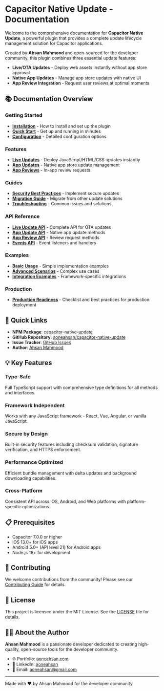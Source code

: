 # Capacitor Native Update - Documentation

Welcome to the comprehensive documentation for **Capacitor Native Update**, a powerful plugin that provides a complete update lifecycle management solution for Capacitor applications.

Created by **Ahsan Mahmood** and open-sourced for the developer community, this plugin combines three essential update features:
- **Live/OTA Updates** - Deploy web assets instantly without app store approval
- **Native App Updates** - Manage app store updates with native UI
- **App Review Integration** - Request user reviews at optimal moments

## 📚 Documentation Overview

### Getting Started
- [**Installation**](./getting-started/installation.md) - How to install and set up the plugin
- [**Quick Start**](./getting-started/quick-start.md) - Get up and running in minutes
- [**Configuration**](./getting-started/configuration.md) - Detailed configuration options

### Features
- [**Live Updates**](./features/live-updates.md) - Deploy JavaScript/HTML/CSS updates instantly
- [**App Updates**](./features/app-updates.md) - Native app store update management
- [**App Reviews**](./features/app-reviews.md) - In-app review requests

### Guides
- [**Security Best Practices**](./guides/security-best-practices.md) - Implement secure updates
- [**Migration Guide**](./guides/migration-guide.md) - Migrate from other update solutions
- [**Troubleshooting**](./guides/troubleshooting.md) - Common issues and solutions

### API Reference
- [**Live Update API**](./api/live-update-api.md) - Complete API for OTA updates
- [**App Update API**](./api/app-update-api.md) - Native app update methods
- [**App Review API**](./api/app-review-api.md) - Review request methods
- [**Events API**](./api/events-api.md) - Event listeners and handlers

### Examples
- [**Basic Usage**](./examples/basic-usage.md) - Simple implementation examples
- [**Advanced Scenarios**](./examples/advanced-scenarios.md) - Complex use cases
- [**Integration Examples**](./examples/integration-examples.md) - Framework-specific integrations

### Production
- [**Production Readiness**](./production-readiness.md) - Checklist and best practices for production deployment

## 🚀 Quick Links

- **NPM Package**: [capacitor-native-update](https://www.npmjs.com/package/capacitor-native-update)
- **GitHub Repository**: [aoneahsan/capacitor-native-update](https://github.com/aoneahsan/capacitor-native-update)
- **Issue Tracker**: [GitHub Issues](https://github.com/aoneahsan/capacitor-native-update/issues)
- **Author**: [Ahsan Mahmood](https://aoneahsan.com)

## 💡 Key Features

### Type-Safe
Full TypeScript support with comprehensive type definitions for all methods and interfaces.

### Framework Independent
Works with any JavaScript framework - React, Vue, Angular, or vanilla JavaScript.

### Secure by Design
Built-in security features including checksum validation, signature verification, and HTTPS enforcement.

### Performance Optimized
Efficient bundle management with delta updates and background downloading capabilities.

### Cross-Platform
Consistent API across iOS, Android, and Web platforms with platform-specific optimizations.

## 📋 Prerequisites

- Capacitor 7.0.0 or higher
- iOS 13.0+ for iOS apps
- Android 5.0+ (API level 21) for Android apps
- Node.js 18+ for development

## 🤝 Contributing

We welcome contributions from the community! Please see our [Contributing Guide](https://github.com/aoneahsan/capacitor-native-update/blob/main/CONTRIBUTING.md) for details.

## 📄 License

This project is licensed under the MIT License. See the [LICENSE](https://github.com/aoneahsan/capacitor-native-update/blob/main/LICENSE) file for details.

## 👨‍💻 About the Author

**Ahsan Mahmood** is a passionate developer dedicated to creating high-quality, open-source tools for the developer community. 

- 🌐 Portfolio: [aoneahsan.com](https://aoneahsan.com)
- 💼 LinkedIn: [aoneahsan](https://linkedin.com/in/aoneahsan)
- 📧 Email: aoneahsan@gmail.com

---

Made with ❤️ by Ahsan Mahmood for the developer community